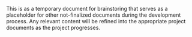 This is as a temporary document for brainstoring that serves as a placeholder for other not-finalized documents during the development process. Any relevant content will
be refined into the appropriate project documents as the project progresses.
